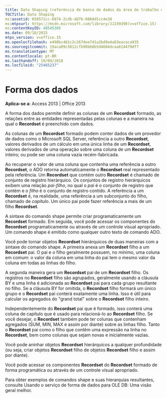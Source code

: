 ```yaml
---
title: Data Shaping (referência de banco de dados da área de trabalho do Access)
TOCTitle: Data Shaping
ms:assetid: 650571cc-6874-2cdb-dd76-0804d1cc4e38
ms:mtpsurl: https://msdn.microsoft.com/library/JJ249390(v=office.15)
ms:contentKeyID: 48545305
ms.date: 09/18/2015
mtps_version: v=office.15
ms.openlocfilehash: e498bc461c2c267dee741a2bd9a4a83eacaca935
ms.sourcegitcommit: 19aca09c5812cfb98b68b5d4604dcaa814479df7
ms.translationtype: MT
ms.contentlocale: pt-BR
ms.lasthandoff: 10/09/2018
ms.locfileid: "25465237"
---
```

# <a name="data-shaping"></a>Forma dos dados


**Aplica-se a**: Access 2013 | Office 2013

A forma dos dados permite definir as colunas de um **Recordset** formado, as relações entre as entidades representadas pelas colunas e a maneira na qual o **Recordset** é preenchido com dados.

As colunas de um **Recordset** formado podem conter dados de um provedor de dados como o Microsoft SQL Server, referência a outro **Recordset**, valores derivados de um cálculo em uma única linha de um **Recordset**, valores derivados de uma operação sobre uma coluna de um **Recordset** inteiro; ou pode ser uma coluna vazia recém-fabricada.

Ao recuperar o valor de uma coluna que contenha uma referência a outro **Recordset**, o ADO retorna automaticamente o **Recordset** real representado pela referência. Um **Recordset** que contém outro **Recordset** é chamado de conjunto de registro hierárquico. Os conjuntos de registro hierárquicos exibem uma relação *pai-filho*, no qual o *pai* é o conjunto de registro que contém e o *filho* é o conjunto de registro contido. A referência a um **Recordset** é, na realidade, uma referência a um subconjunto do filho, chamado de *capítulo*. Um único pai pode fazer referência a mais de um filho **Recordset**.

A sintaxe do comando shape permite criar programaticamente um **Recordset** formado. Em seguida, você pode acessar os componentes do **Recordset** programaticamente ou através de um controle visual apropriado. Um comando shape é emitido como qualquer outro texto de comando ADO.

Você pode tornar objetos **Recordset** hierárquicos de duas maneiras com a sintaxe do comando shape. A primeira anexa um **Recordset** filho a um **Recordset** pai. O pai e o filho geralmente possuem, no mínimo, uma coluna em comum: o valor da coluna em uma linha do pai tem o mesmo valor da coluna em todas as linhas do filho.

A segunda maneira gera um **Recordset** pai de um **Recordset** filho. Os registros no **Recordset** filho são agrupados, geralmente usando a cláusula BY e uma linha é adicionada ao **Recordset** pai para cada grupo resultante no filho. Se a cláusula BY for omitida, o **Recordset** filho formará um único grupo e o **Recordset** pai conterá exatamente uma linha. Isso é útil para calcular os agregados do "grand total" sobre o **Recordset** filho inteiro.

Independentemente do **Recordset** pai que é formado, isso conterá uma coluna de capítulo que é usado para relacioná-lo ao **Recordset** filho. Se você desejar, o **Recordset** também pode ter colunas que contenham agregados (SUM, MIN, MAX e assim por diante) sobre as linhas filho. Tanto o **Recordset** pai como o filho que contêm uma expressão na linha no **Recordset**, bem como colunas que sejam novas e inicialmente vazias.

Você pode aninhar objetos **Recordset** hierárquicos a qualquer profundidade (ou seja, criar objetos **Recordset** filho de objetos **Recordset** filho e assim por diante).

Você pode acessar os componentes **Recordset** do **Recordset** formado de forma programática ou através de um controle visual apropriado.

Para obter exemplos de comandos shape e suas hierarquias resultantes, consulte Usando o serviço de forma de dados para OLE DB: Uma visão geral melhor.

